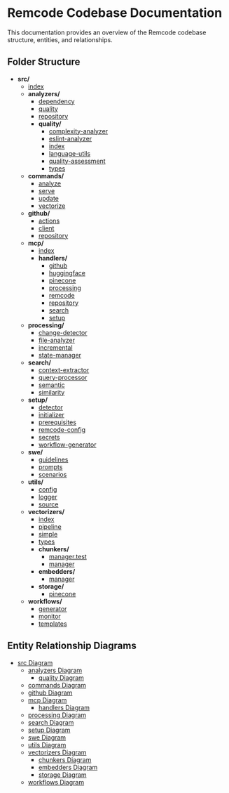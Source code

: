 # Remcode Codebase Documentation

This documentation provides an overview of the Remcode codebase structure, entities, and relationships.

## Folder Structure

- **src/**
  - [index](index.md)
  - **analyzers/**
    - [dependency](analyzers/dependency.md)
    - [quality](analyzers/quality.md)
    - [repository](analyzers/repository.md)
    - **quality/**
      - [complexity-analyzer](analyzers/quality/complexity-analyzer.md)
      - [eslint-analyzer](analyzers/quality/eslint-analyzer.md)
      - [index](analyzers/quality/index.md)
      - [language-utils](analyzers/quality/language-utils.md)
      - [quality-assessment](analyzers/quality/quality-assessment.md)
      - [types](analyzers/quality/types.md)
  - **commands/**
    - [analyze](commands/analyze.md)
    - [serve](commands/serve.md)
    - [update](commands/update.md)
    - [vectorize](commands/vectorize.md)
  - **github/**
    - [actions](github/actions.md)
    - [client](github/client.md)
    - [repository](github/repository.md)
  - **mcp/**
    - [index](mcp/index.md)
    - **handlers/**
      - [github](mcp/handlers/github.md)
      - [huggingface](mcp/handlers/huggingface.md)
      - [pinecone](mcp/handlers/pinecone.md)
      - [processing](mcp/handlers/processing.md)
      - [remcode](mcp/handlers/remcode.md)
      - [repository](mcp/handlers/repository.md)
      - [search](mcp/handlers/search.md)
      - [setup](mcp/handlers/setup.md)
  - **processing/**
    - [change-detector](processing/change-detector.md)
    - [file-analyzer](processing/file-analyzer.md)
    - [incremental](processing/incremental.md)
    - [state-manager](processing/state-manager.md)
  - **search/**
    - [context-extractor](search/context-extractor.md)
    - [query-processor](search/query-processor.md)
    - [semantic](search/semantic.md)
    - [similarity](search/similarity.md)
  - **setup/**
    - [detector](setup/detector.md)
    - [initializer](setup/initializer.md)
    - [prerequisites](setup/prerequisites.md)
    - [remcode-config](setup/remcode-config.md)
    - [secrets](setup/secrets.md)
    - [workflow-generator](setup/workflow-generator.md)
  - **swe/**
    - [guidelines](swe/guidelines.md)
    - [prompts](swe/prompts.md)
    - [scenarios](swe/scenarios.md)
  - **utils/**
    - [config](utils/config.md)
    - [logger](utils/logger.md)
    - [source](utils/source.md)
  - **vectorizers/**
    - [index](vectorizers/index.md)
    - [pipeline](vectorizers/pipeline.md)
    - [simple](vectorizers/simple.md)
    - [types](vectorizers/types.md)
    - **chunkers/**
      - [manager.test](vectorizers/chunkers/manager.test.md)
      - [manager](vectorizers/chunkers/manager.md)
    - **embedders/**
      - [manager](vectorizers/embedders/manager.md)
    - **storage/**
      - [pinecone](vectorizers/storage/pinecone.md)
  - **workflows/**
    - [generator](workflows/generator.md)
    - [monitor](workflows/monitor.md)
    - [templates](workflows/templates.md)

## Entity Relationship Diagrams

- [src Diagram](diagrams/src.md)
  - [analyzers Diagram](diagrams/analyzers.md)
    - [quality Diagram](diagrams/analyzers/quality.md)
  - [commands Diagram](diagrams/commands.md)
  - [github Diagram](diagrams/github.md)
  - [mcp Diagram](diagrams/mcp.md)
    - [handlers Diagram](diagrams/mcp/handlers.md)
  - [processing Diagram](diagrams/processing.md)
  - [search Diagram](diagrams/search.md)
  - [setup Diagram](diagrams/setup.md)
  - [swe Diagram](diagrams/swe.md)
  - [utils Diagram](diagrams/utils.md)
  - [vectorizers Diagram](diagrams/vectorizers.md)
    - [chunkers Diagram](diagrams/vectorizers/chunkers.md)
    - [embedders Diagram](diagrams/vectorizers/embedders.md)
    - [storage Diagram](diagrams/vectorizers/storage.md)
  - [workflows Diagram](diagrams/workflows.md)
